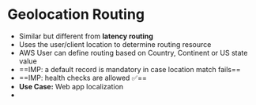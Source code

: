
# Geolocation Routing

- Similar but different from **latency routing**
- Uses the user/client location to determine routing resource
- AWS User can define routing based on Country, Continent or US state value
- ==IMP: a default record is mandatory in case location match fails==
- ==IMP: health checks are allowed ✅==
- **Use Case:** Web app localization
- 